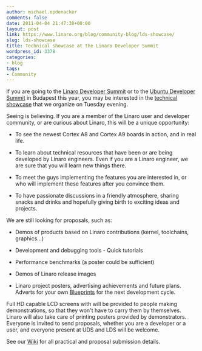 ```yaml
---
author: michael.opdenacker
comments: false
date: 2011-04-04 21:47:38+00:00
layout: post
link: https://www.linaro.org/blog/community-blog/lds-showcase/
slug: lds-showcase
title: Technical showcase at the Linaro Developer Summit
wordpress_id: 3378
categories:
- blog
tags:
- Community
---
```


If you are going to the [Linaro Developer Summit](https://wiki.linaro.org/Events/2011-05-LDS/) or to the [Ubuntu Developer Summit](http://uds.ubuntu.com/) in Budapest this year, you may be interested in the [technical showcase](https://wiki.linaro.org/Events/2011-05-LDS/Showcase) that we organize on Tuesday evening.

Seeing is believing. If you are a member of the Linaro user and developer community, or are curious about Linaro, this will be a unique opportunity:




  * To see the newest Cortex A8 and Cortex A9 boards in action, and in real life.


  * To learn about technical resources that have been or are being developed by Linaro engineers. Even if you are a Linaro engineer, we are sure that you will learn new things there.


  * To meet the guys implementing the features you are interested in, or who will implement these features after you convince them.


  * To have passionate discussions in a friendly atmosphere, sharing snacks and drinks and hopefully giving birth to exciting ideas and projects.



We are still looking for proposals, such as:


  * Demos of products based on Linaro contributions (kernel, toolchains, graphics...)


  * Development and debugging tools - Quick tutorials


  * Performance benchmarks (a poster could be sufficient)


  * Demos of Linaro release images


  * Linaro project posters, advertising achievements and future plans. Adverts for your own [Blueprints](https://blueprints.launchpad.net/linaro) for the next development cycle.



Full HD capable LCD screens with will be provided to people making demonstrations, so that they won't have to carry them by themselves. Linaro will also take care of printing posters provided by demonstrators. Everyone is invited to send proposals, whether you are a developer or a user, and everyone present at UDS and LDS will be welcome.

See our [Wiki](https://wiki.linaro.org/Events/2011-05-LDS) for all practical and proposal submission details.
